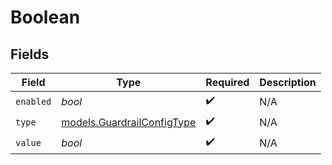 # Boolean


## Fields

| Field                                                          | Type                                                           | Required                                                       | Description                                                    |
| -------------------------------------------------------------- | -------------------------------------------------------------- | -------------------------------------------------------------- | -------------------------------------------------------------- |
| `enabled`                                                      | *bool*                                                         | :heavy_check_mark:                                             | N/A                                                            |
| `type`                                                         | [models.GuardrailConfigType](../models/guardrailconfigtype.md) | :heavy_check_mark:                                             | N/A                                                            |
| `value`                                                        | *bool*                                                         | :heavy_check_mark:                                             | N/A                                                            |